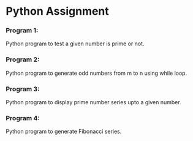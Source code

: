 # Python Assignment</br>

### Program 1: 
Python program to test a given number is prime or not.
### Program 2: 
Python program to generate odd numbers from m to n using while loop.
### Program 3: 
Python program to display prime number series upto a given number.
### Program 4:
Python program to generate Fibonacci series.
